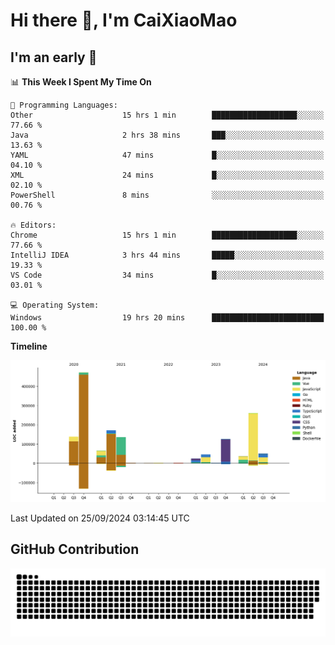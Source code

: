 # Hi there 👋, I'm CaiXiaoMao

## I'm an early 🐤
<!--START_SECTION:waka-->
📊 **This Week I Spent My Time On** 

```text
💬 Programming Languages: 
Other                    15 hrs 1 min        ███████████████████░░░░░░   77.66 % 
Java                     2 hrs 38 mins       ███░░░░░░░░░░░░░░░░░░░░░░   13.63 % 
YAML                     47 mins             █░░░░░░░░░░░░░░░░░░░░░░░░   04.10 % 
XML                      24 mins             █░░░░░░░░░░░░░░░░░░░░░░░░   02.10 % 
PowerShell               8 mins              ░░░░░░░░░░░░░░░░░░░░░░░░░   00.76 % 

🔥 Editors: 
Chrome                   15 hrs 1 min        ███████████████████░░░░░░   77.66 % 
IntelliJ IDEA            3 hrs 44 mins       █████░░░░░░░░░░░░░░░░░░░░   19.33 % 
VS Code                  34 mins             █░░░░░░░░░░░░░░░░░░░░░░░░   03.01 % 

💻 Operating System: 
Windows                  19 hrs 20 mins      █████████████████████████   100.00 % 
```

**Timeline**

![Lines of Code chart](https://raw.githubusercontent.com/caixiaomao/caixiaomao/main/assets/bar_graph.png)


 Last Updated on 25/09/2024 03:14:45 UTC
<!--END_SECTION:waka-->

## GitHub Contribution
<picture>
  <source media="(prefers-color-scheme: dark)" srcset="/dist/snake/github-contribution-grid-snake-dark.svg" />
  <source media="(prefers-color-scheme: light)" srcset="/dist/snake/github-contribution-grid-snake.svg" />
  <img alt="github contribution grid snake animation" src="/dist/snake/github-contribution-grid-snake.svg" />
</picture>
